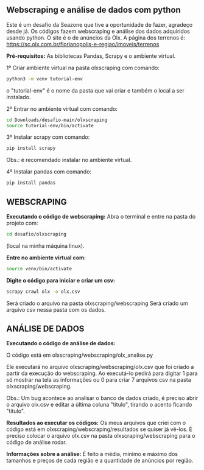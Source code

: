 ## Webscraping e análise de dados com python

Este é um desafio da Seazone que tive a oportunidade de fazer, agradeço desde já.
Os códigos fazem webscraping e análise dos dados adquiridos usando python.
O site é o de anúncios da Olx. A página dos terrenos é: https://sc.olx.com.br/florianopolis-e-regiao/imoveis/terrenos

**Pré-requisitos:**
As bibliotecas
Pandas,
Scrapy e o ambiente virtual.
<p>1º Criar ambiente virtual na pasta olxscraping com comando:</p>

``` bash
python3 -m venv tutorial-env
```
o "tutorial-env" é o nome da pasta que vai criar e também o local a ser instalado.
<p>2º Entrar no ambiente virtual com comando:<p/>

``` bash
cd Downloads/desafio-main/olxscraping
source tutorial-env/bin/activate
```
  
3º Instalar scrapy com comando: 
``` bash
pip install scrapy
```
Obs.: é recomendado instalar no ambiente virtual.

<p>4º Instalar pandas com comando: </p>

``` bash
pip install pandas
```


## **WEBSCRAPING**
<p align="center"></p>

**Executando o código de webscraping:**
Abra o terminal e entre na pasta do projeto com:
```bash
cd desafio/olxscraping
```
(local na minha máquina linux).

**Entre no ambiente virtual com:**
```bash
source venv/bin/activate
```

**Digite o código para iniciar e criar um csv:**
```bash
scrapy crawl olx -o olx.csv
```
Será criado o arquivo  na pasta olxscraping/webscraping
Será criado um arquivo csv nessa pasta com os dados.

## **ANÁLISE DE DADOS**
<p align="center"></p>


**Executando o código de análise de dados:**
<p>O código está em olxscraping/webscraping/olx_analise.py</p>
<p>Ele executará no arquivo 
olxscraping/webscraping/olx.csv que foi criado a partir da execução do webscraping.
Ao executá-lo pedirá para digitar 1 para só mostrar na tela as informações ou 0 para criar 7 arquivos csv na pasta olxscraping/webscraping.</p>
<p>
Obs.: Um bug acontece ao analisar o banco de dados criado, é preciso abrir o arquivo olx.csv e editar a última coluna "título", tirando o acento ficando "titulo".
</p>

**Resultados ao executar os códigos:**
Os meus arquivos que criei com o código está em olxscraping/webscraping/resultados se quiser já vê-los. É preciso colocar o arquivo olx.csv na pasta olxscraping/webscraping para o código de análise rodar.

**Informações sobre a análise:**
É feito a média, mínimo e máximo dos tamanhos e preços de cada região e a quantidade de anúncios por região.
